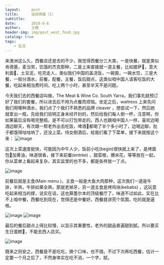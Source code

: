 ```yaml
---
layout:     post
title:      话说西餐（1）
subtitle:   
date:       2018-8-6
author:     土猪
header-img: img/post_west_food.jpg
catalog: true
tags:
    - 生活
---
```



来澳洲这么久，西餐店还是去的不少，我觉得西餐分三大类，一是快餐，就是类似肯德基，麦当劳，饥饿的杰克那种，二是上来直接就一道主餐，比如披萨🍕，意大利面🍝，土豆泥，吃完走人，类似我们中国的盖浇饭，一碗面，一碗水饺，三是大餐，一般分酒水，前餐，配餐，主餐，饭后甜点，这类似咱中国人请客吃饭的大餐，吃起来相当费时间，吃上两个小时，甚至半天不是问题。



今天我们去的西餐店叫做，The Meat & Wine Co. South Yarra，我们事先就预订好了我们的套餐，所以进去后不用为点餐而烦恼。坐定之后，waitress 上来先问我们用哪种酒水，我们点了个我们不熟悉的品牌 cleaver ，想尝试一下，然后她就拿出一瓶，先给我们验明正身未经开封的，然后给我们每人倒一杯，注意啊，你如果最后没有喝完整瓶，是不可以打包带走的。西人也跟咱中国人一样，喜欢边喝酒边聊天，有次跟一帮老外出去吃饭，啤酒🍺都喝了半个多小时了，边喝边聊，肚子都饿得咕咕响了，还没上菜。侍女倒酒后，给我们看了下菜单，接下来就按这个来：
 ![image](https://img.esteem.ws/owag65yty3.jpg)


这次上菜速度挺快，可能因为中午人少，饭前小吃(begin)很快就上来了，是烤面包🍞加黄油，味道很香，接下来前餐(entrée) ，甜菜根，爆米花，等等放在一起，你从菜单上看起来复杂，其实盆里的也不多，都是各样放一丁点。

 ![image](https://img.esteem.ws/pcmygbdxxr.jpg)


前餐后就是主食(Main menu )，主食一般是大鱼大肉那种，这次我们一道是牛排，半熟，牛排如果全熟，那就老掉牙，另一道主食是烤鸡块(kebabs) ，这玩意吃起来相当的撑，说实在话，这也算墨尔本的顶级餐厅了，味道不过如此，实在比不上咱中餐，西餐吃到现在，觉得还是中餐好。西餐就讲究个氛围，吃的就是逼格。


 ![image](https://img.esteem.ws/9pxwei7089.jpg)
 ![image](https://img.esteem.ws/oywgdqccqw.jpg)

最后的餐后甜点上得比较慢，以显示其重要性，老外的甜品普遍甜到腻。所以要买生日蛋糕🎂，不能去西人店买。

 ![image](https://img.esteem.ws/390yvkfr7n.jpg)





既来之则安之，西餐是不是吃吃，换个口味，也不错。不过下次再吃西餐，估计一定要一个月之后了，不然身体实在吃不消，一个字，腻。